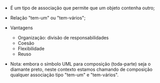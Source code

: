 - É um tipo de associação que permite que um objeto contenha outro;
- Relação "tem-um" ou "tem-vários";
- Vantagens
	- Organização: divisão de responsabilidades
	- Coesão
	- Flexibilidade
	- Reuso

- Nota: embora o símbolo UML para composição (toda-parte) seja o diamante preto, neste contexto estamos chamando de composição qualquer associação tipo "tem-um" e "tem-vários".